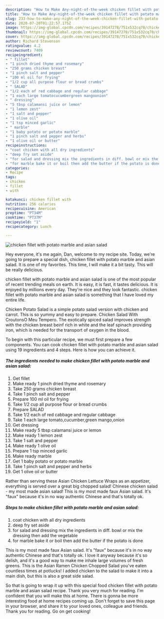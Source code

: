 ```yaml
---
description: "How to Make Any-night-of-the-week chicken fillet with potato marble and asian salad"
title: "How to Make Any-night-of-the-week chicken fillet with potato marble and asian salad"
slug: 233-how-to-make-any-night-of-the-week-chicken-fillet-with-potato-marble-and-asian-salad
date: 2020-07-20T01:22:57.175Z
image: https://img-global.cpcdn.com/recipes/39147278/751x532cq70/chicken-fillet-with-potato-marble-and-asian-salad-recipe-main-photo.jpg
thumbnail: https://img-global.cpcdn.com/recipes/39147278/751x532cq70/chicken-fillet-with-potato-marble-and-asian-salad-recipe-main-photo.jpg
cover: https://img-global.cpcdn.com/recipes/39147278/751x532cq70/chicken-fillet-with-potato-marble-and-asian-salad-recipe-main-photo.jpg
author: Richard Stevenson
ratingvalue: 4.2
reviewcount: 7409
recipeingredient:
- " fillet"
- "1 pinch dried thyme and rosemary"
- "250 grams chicken breast"
- "1 pinch salt and pepper"
- "100 ml oil for frying"
- "1/2 cup all purpose flour or bread crumbs"
- " SALAD"
- "1/2 each of red cabbage and regular cabbage"
- "1 each large tomatocucumbergreen mangoonion"
- " dressing"
- "5 tbsp calamansi juice or lemon"
- "1 lemon zest"
- "1 salt and pepper"
- "1 olive oil"
- "1 tsp minced garlic"
- " marble"
- "1 baby potato or potato marble"
- "1 pinch salt and pepper and herbs"
- "1 olive oil or butter"
recipeinstructions:
- "coat chicken with all dry ingredients"
- "deep fry set aside"
- "for salad and dressing mix the ingredients in diff. bowl or mix the dressing then add the vegetable"
- "for marble bake it or boil then add the butter if the potato is done"
categories:
- Recipe
tags:
- chicken
- fillet
- with

katakunci: chicken fillet with 
nutrition: 256 calories
recipecuisine: American
preptime: "PT34M"
cooktime: "PT37M"
recipeyield: "1"
recipecategory: Lunch

---
```



![chicken fillet with potato marble and asian salad](https://img-global.cpcdn.com/recipes/39147278/751x532cq70/chicken-fillet-with-potato-marble-and-asian-salad-recipe-main-photo.jpg)

Hey everyone, it's me again, Dan, welcome to my recipe site. Today, we're going to prepare a special dish, chicken fillet with potato marble and asian salad. It is one of my favorites. This time, I will make it a bit tasty. This will be really delicious.

chicken fillet with potato marble and asian salad is one of the most popular of recent trending meals on earth. It is easy, it is fast, it tastes delicious. It is enjoyed by millions every day. They're nice and they look fantastic. chicken fillet with potato marble and asian salad is something that I have loved my entire life.

Chicken Potato Salad is a simple potato salad version with chicken and carrot. This is so yummy and easy to prepare. Chicken Salad With CroutonsO Meu Tempero. The exotically spiced salad improves strength with the chicken breast beinf rich in white and the leaf spinach providing iron, which is needed for the transport of oxygen in the blood.


To begin with this particular recipe, we must first prepare a few components. You can cook chicken fillet with potato marble and asian salad using 19 ingredients and 4 steps. Here is how you can achieve it.

<!--inarticleads1-->

##### The ingredients needed to make chicken fillet with potato marble and asian salad:

1. Get  fillet
1. Make ready 1 pinch dried thyme and rosemary
1. Take 250 grams chicken breast
1. Take 1 pinch salt and pepper
1. Prepare 100 ml oil for frying
1. Take 1/2 cup all purpose flour or bread crumbs
1. Prepare  SALAD
1. Take 1/2 each of red cabbage and regular cabbage
1. Take 1 each large tomato,cucumber,green mango,onion
1. Get  dressing
1. Make ready 5 tbsp calamansi juice or lemon
1. Make ready 1 lemon zest
1. Take 1 salt and pepper
1. Make ready 1 olive oil
1. Prepare 1 tsp minced garlic
1. Make ready  marble
1. Get 1 baby potato or potato marble
1. Take 1 pinch salt and pepper and herbs
1. Get 1 olive oil or butter


Rather than serving these Asian Chicken Lettuce Wraps as an appetizer, everything is served over a great big chopped salad! Chinese chicken salad - my most made asian salad! This is my most made faux Asian salad. It&#39;s &#34;faux&#34; because it&#39;s in no way authentic Chinese and that&#39;s totally ok. 

<!--inarticleads2-->

##### Steps to make chicken fillet with potato marble and asian salad:

1. coat chicken with all dry ingredients
1. deep fry set aside
1. for salad and dressing mix the ingredients in diff. bowl or mix the dressing then add the vegetable
1. for marble bake it or boil then add the butter if the potato is done


This is my most made faux Asian salad. It&#39;s &#34;faux&#34; because it&#39;s in no way authentic Chinese and that&#39;s totally ok. I love it anyway because it&#39;s so delish, and it&#39;s a good way to make me inhale large volumes of fresh greens. This is the Asian Ramen Chicken Chopped Salad you&#39;ve eaten countless times at potlucks! I added chicken to the salad to make it into a main dish, but this is also a great side salad. 

So that is going to wrap it up with this special food chicken fillet with potato marble and asian salad recipe. Thank you very much for reading. I'm confident that you will make this at home. There is gonna be more interesting food at home recipes coming up. Don't forget to save this page in your browser, and share it to your loved ones, colleague and friends. Thank you for reading. Go on get cooking!
